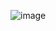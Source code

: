 ![image](https://github.com/0123gabriel/Ubuntu_ROS_Tutorial/assets/108648272/faa921ed-3211-4157-bb1c-0bb7403c07f5)
